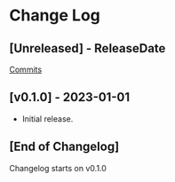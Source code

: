 # Change Log

<!-- next-header -->

## [Unreleased] - ReleaseDate

[Commits](https://github.com/emilgardis/ember_mug/compare/v0.1.0...Unreleased)

## [v0.1.0] - 2023-01-01

- Initial release.

## [End of Changelog]

Changelog starts on v0.1.0
